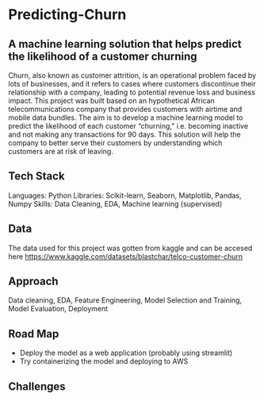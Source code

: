 # Predicting-Churn

## A machine learning solution that helps predict the likelihood of a customer churning

Churn, also known as customer attrition, is an operational problem faced by lots of businesses, and it refers to cases where customers discontinue their relationship with a company, leading to potential revenue loss and business impact. This project was built based on an hypothetical African telecommunications company that provides customers with airtime and mobile data bundles. The aim is to develop a machine learning model to predict the likelihood of each customer “churning,” i.e. becoming inactive and not making any transactions for 90 days.
This solution will help the company to better serve their customers by understanding which customers are at risk of leaving.

## Tech Stack
Languages: Python
Libraries: Scikit-learn, Seaborn, Matplotlib, Pandas, Numpy
Skills: Data Cleaning, EDA, Machine learning (supervised)

## Data
The data used for this project was gotten from kaggle and can be accesed here https://www.kaggle.com/datasets/blastchar/telco-customer-churn

## Approach
Data cleaning, EDA, Feature Engineering, Model Selection and Training, Model Evaluation, Deployment

## Road Map
- Deploy the model as a web application (probably using streamlit)
- Try containerizing the model and deploying to AWS

## Challenges

